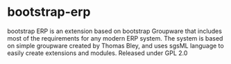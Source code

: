 bootstrap-erp
=============

bootstrap ERP is an extension based on bootstrap Groupware that includes most of the requirements for any modern ERP system. The system is based on simple groupware created by Thomas Bley, and uses sgsML language to easily create extensions and modules. Released under GPL 2.0
